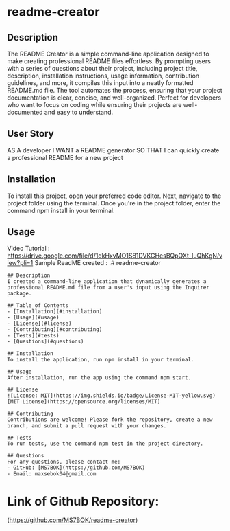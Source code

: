 # readme-creator

## Description
The README Creator is a simple command-line application designed to make creating professional README files effortless. By prompting users with a series of questions about their project, including project title, description, installation instructions, usage information, contribution guidelines, and more, it compiles this input into a neatly formatted README.md file. The tool automates the process, ensuring that your project documentation is clear, concise, and well-organized. Perfect for developers who want to focus on coding while ensuring their projects are well-documented and easy to understand.

## User Story
AS A developer
I WANT a README generator
SO THAT I can quickly create a professional README for a new project

## Installation
To install this project, open your preferred code editor. Next, navigate to the project folder using the terminal. Once you're in the project folder, enter the command npm install in your terminal.

## Usage
Video Tutorial : https://drive.google.com/file/d/1dkHxvMO1S81DVKGHesBQpQXt_IuQhKgN/view?pli=1
Sample ReadME created : 
.# readme-creator
  
    ## Description
    I created a command-line application that dynamically generates a professional README.md file from a user's input using the Inquirer package.
  
    ## Table of Contents
    - [Installation](#installation)
    - [Usage](#usage)
    - [License](#license)
    - [Contributing](#contributing)
    - [Tests](#tests)
    - [Questions](#questions)
  
    ## Installation
    To install the application, run npm install in your terminal.
  
    ## Usage
    After installation, run the app using the command npm start.
  
    ## License
    ![License: MIT](https://img.shields.io/badge/License-MIT-yellow.svg)
    [MIT License](https://opensource.org/licenses/MIT)
  
    ## Contributing
    Contributions are welcome! Please fork the repository, create a new branch, and submit a pull request with your changes.
  
    ## Tests
    To run tests, use the command npm test in the project directory. 
  
    ## Questions
    For any questions, please contact me:
    - GitHub: [MS7BOK](https://github.com/MS7BOK)
    - Email: maxsebok04@gmail.com
    

# Link of Github Repository:
 (https://github.com/MS7BOK/readme-creator)